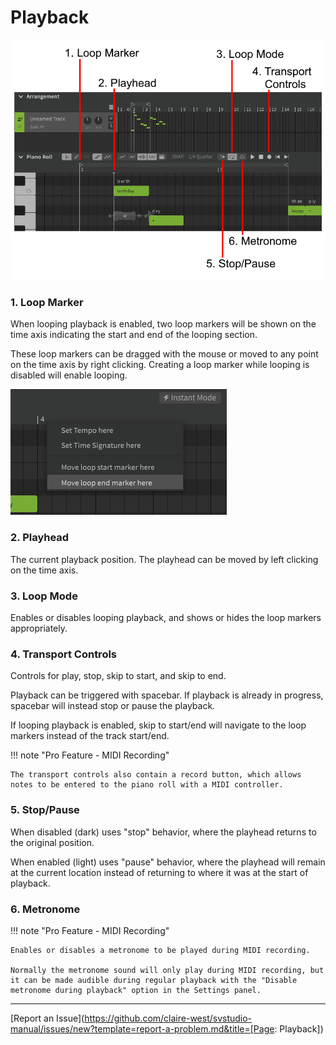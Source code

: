 # Playback

![Playback Controls](../img/quickstart/playback-controls.png)

### 1. Loop Marker
When looping playback is enabled, two loop markers will be shown on the time axis indicating the start and end of the looping section.

These loop markers can be dragged with the mouse or moved to any point on the time axis by right clicking. Creating a loop marker while looping is disabled will enable looping.

![Moving Loop Markers](../img/quickstart/create-loop-marker.png)

### 2. Playhead
The current playback position. The playhead can be moved by left clicking on the time axis.

### 3. Loop Mode
Enables or disables looping playback, and shows or hides the loop markers appropriately.

### 4. Transport Controls
Controls for play, stop, skip to start, and skip to end.

Playback can be triggered with spacebar. If playback is already in progress, spacebar will instead stop or pause the playback.

If looping playback is enabled, skip to start/end will navigate to the loop markers instead of the track start/end.


!!! note "Pro Feature - MIDI Recording"

    The transport controls also contain a record button, which allows notes to be entered to the piano roll with a MIDI controller.

### 5. Stop/Pause
When disabled (dark) uses "stop" behavior, where the playhead returns to the original position.

When enabled (light) uses "pause" behavior, where the playhead will remain at the current location instead of returning to where it was at the start of playback.

### 6. Metronome
!!! note "Pro Feature - MIDI Recording"

    Enables or disables a metronome to be played during MIDI recording.

    Normally the metronome sound will only play during MIDI recording, but it can be made audible during regular playback with the "Disable metronome during playback" option in the Settings panel.

---

[Report an Issue](https://github.com/claire-west/svstudio-manual/issues/new?template=report-a-problem.md&title=[Page: Playback])
